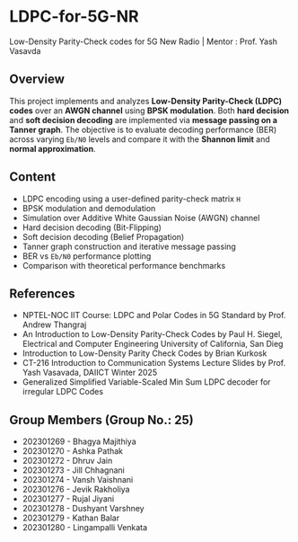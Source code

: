 # **LDPC-for-5G-NR** 
Low-Density Parity-Check codes for 5G New Radio | 
Mentor : Prof. Yash Vasavda

## Overview 

This project implements and analyzes **Low-Density Parity-Check (LDPC) codes** over an **AWGN channel** using **BPSK modulation**. Both **hard decision** and **soft decision decoding** are implemented via **message passing on a Tanner graph**. The objective is to evaluate decoding performance (BER) across varying `Eb/N0` levels and compare it with the **Shannon limit** and **normal approximation**.


## Content

- LDPC encoding using a user-defined parity-check matrix `H`
- BPSK modulation and demodulation
- Simulation over Additive White Gaussian Noise (AWGN) channel
- Hard decision decoding (Bit-Flipping)
- Soft decision decoding (Belief Propagation)
- Tanner graph construction and iterative message passing
- BER vs `Eb/N0` performance plotting
- Comparison with theoretical performance benchmarks

## References

- NPTEL-NOC IIT Course: LDPC and Polar Codes in 5G Standard by Prof. Andrew Thangraj
- An Introduction to Low-Density Parity-Check Codes by Paul H. Siegel, Electrical and Computer Engineering University of California, San Dieg
- Introduction to Low-Density Parity Check Codes by Brian Kurkosk
- CT-216 Introduction to Communication Systems Lecture Slides by Prof. Yash Vasavada, DAIICT Winter 2025
- Generalized Simplified Variable-Scaled Min Sum LDPC decoder for irregular LDPC Codes

## Group Members (Group No.: 25)
- 202301269 - Bhagya Majithiya     
- 202301270 - Ashka Pathak        
- 202301272 - Dhruv Jain           
- 202301273 - Jill Chhagnani       
- 202301274 - Vansh Vaishnani      
- 202301276 - Jevik Rakholiya        
- 202301277 - Rujal Jiyani          
- 202301278 - Dushyant Varshney     
- 202301279 - Kathan Balar           
- 202301280 - Lingampalli Venkata    
